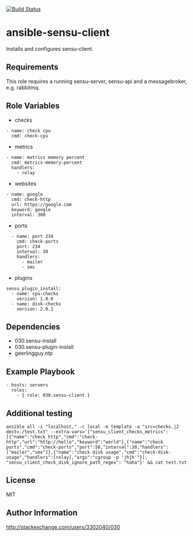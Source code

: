 [![Build Status](https://travis-ci.org/030/ansible-sensu-client.svg?branch=master)](https://travis-ci.org/030/ansible-sensu-client)

ansible-sensu-client
====================

Installs and configures sensu-client.

Requirements
------------

This role requires a running sensu-server, sensu-api and a messagebroker, e.g. rabbitmq.

Role Variables
--------------

* checks

```
- name: check cpu
  cmd: check-cpu
```

* metrics

```
- name: metrics memory percent
  cmd: metrics-memory-percent
  handlers:
    - relay
```

* websites

```
- name: google
  cmd: check-http
  url: https://google.com
  keyword: google
  interval: 300
```

* ports

```
  - name: port 234
    cmd: check-ports
    port: 234
    interval: 30
    handlers:
      - mailer
      - sms
```

* plugins

```
sensu_plugin_install:
  - name: cpu-checks
    version: 1.0.0
  - name: disk-checks
    version: 2.0.1
```

Dependencies
------------

* 030.sensu-install
* 030.sensu-plugin-install
* geerlingguy.ntp

Example Playbook
----------------

```
- hosts: servers
  roles:
    - { role: 030.sensu-client }
```

Additional testing
------------------

```
ansible all -i "localhost," -c local -m template -a "src=checks.j2 dest=./test.txt" --extra-vars='{"sensu_client_checks_metrics": [{"name":"check http","cmd":"check-http","url":"http://hello","keyword":"world"},{"name":"check ports","cmd":"check-ports","port":50,"interval":30,"handlers":["mailer","sms"]},{"name":"check disk usage","cmd":"check-disk-usage","handlers":[relay],"args":"cgroup -p 'jhjh'"}], "sensu_client_check_disk_ignore_path_regex": "haha"}' && cat test.txt
```

License
-------

MIT

Author Information
------------------

http://stackexchange.com/users/3302040/030
